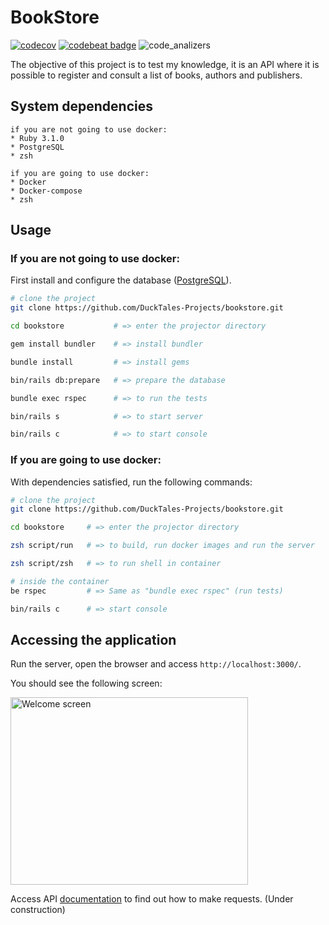 # BookStore

[![codecov](https://codecov.io/gh/DuckTales-Projects/bookstore/branch/development/graph/badge.svg?token=PAKYJ5B96U)](https://codecov.io/gh/DuckTales-Projects/bookstore) [![codebeat badge](https://codebeat.co/badges/f6515d51-80f0-4f6e-bcea-490713045d6a)](https://codebeat.co/projects/github-com-ducktales-projects-bookstore-development)  ![code_analizers](https://github.com/DuckTales-Projects/bookstore/actions/workflows/code_analyzers.yml/badge.svg)

The objective of this project is to test my knowledge, it is an API where it is possible to register and consult a list of books, authors and publishers.

## System dependencies

```text
if you are not going to use docker:
* Ruby 3.1.0
* PostgreSQL
* zsh

if you are going to use docker:
* Docker
* Docker-compose
* zsh
```

## Usage

### If you are not going to use docker:

First install and configure the database ([PostgreSQL](https://www.postgresql.org/)).

```sh
# clone the project
git clone https://github.com/DuckTales-Projects/bookstore.git

cd bookstore           # => enter the projector directory

gem install bundler    # => install bundler

bundle install         # => install gems

bin/rails db:prepare   # => prepare the database

bundle exec rspec      # => to run the tests

bin/rails s            # => to start server

bin/rails c            # => to start console
```

### If you are going to use docker:

With dependencies satisfied, run the following commands:

```sh
# clone the project
git clone https://github.com/DuckTales-Projects/bookstore.git

cd bookstore     # => enter the projector directory

zsh script/run   # => to build, run docker images and run the server

zsh script/zsh   # => to run shell in container

# inside the container
be rspec         # => Same as "bundle exec rspec" (run tests)

bin/rails c      # => start console

```

## Accessing the application

Run the server, open the browser and access `http://localhost:3000/`.

You should see the following screen:

<p align="left">
  <img src="https://user-images.githubusercontent.com/60988594/180815904-5c68b7b4-f13f-4438-9737-54f6f4432a13.png" alt="Welcome screen" height="300" width="380"/>
</p>

Access API [documentation](https://github.com/DuckTales-Projects/bookstore/edit/dockerization/README.md#accessing-the-application) to find out how to make requests. (Under construction)
